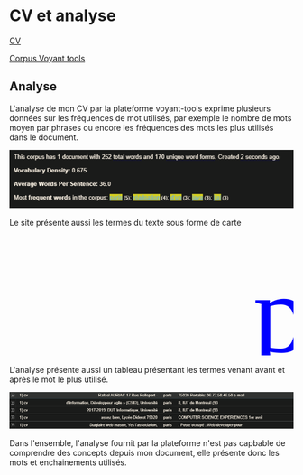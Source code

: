 # CV et analyse #
[CV](https://samszo.github.io/M1_INFO_20-21/codeurEnHerbe/cv.html)

[Corpus Voyant tools](https://voyant-tools.org/?corpus=a0312987c359e51fd259d385fdb5e959)

## Analyse ##

L'analyse de mon CV par la plateforme voyant-tools exprime plusieurs données sur les fréquences de mot utilisés, par exemple le nombre de mots moyen par phrases ou encore les fréquences des mots les plus utilisés dans le document.

![alt text](./images/frequences.png "Title")

Le site présente aussi les termes du texte sous forme de carte

<svg id="cirrus_82" class="cirrusGraph" width="1920" height="809" version="1.1" xmlns="http://www.w3.org/2000/svg"><g transform="translate(960, 404.5) scale(0.9853836297988892,0.9853836297988892)"><text text-anchor="middle" data-freq="5" transform="translate(-340, -200) rotate(0)" style="font-family: &quot;Palatino Linotype&quot;, &quot;Book Antiqua&quot;, Palatino, serif; fill: rgb(0, 0, 255); font-size: 201.41px; --darkreader-inline-fill:#4a81e3;" data-darkreader-inline-fill="">paris</text><text text-anchor="middle" data-freq="4" transform="translate(-107, -235) rotate(90)" style="font-family: &quot;Palatino Linotype&quot;, &quot;Book Antiqua&quot;, Palatino, serif; fill: rgb(51, 197, 51); font-size: 170.778px; --darkreader-inline-fill:#67cc5a;" data-darkreader-inline-fill="">réalisation</text><text text-anchor="middle" data-freq="3" transform="translate(-266, -60) rotate(0)" style="font-family: &quot;Palatino Linotype&quot;, &quot;Book Antiqua&quot;, Palatino, serif; fill: rgb(255, 0, 255); font-size: 149.948px; --darkreader-inline-fill:#ee33e3;" data-darkreader-inline-fill="">d’un</text><text text-anchor="middle" data-freq="3" transform="translate(-69, -85)" style="font-family: &quot;Palatino Linotype&quot;, &quot;Book Antiqua&quot;, Palatino, serif; fill: rgb(121, 51, 255); font-size: 145.89px; --darkreader-inline-fill:#834be0;" data-darkreader-inline-fill="">langage</text><text text-anchor="middle" data-freq="3" transform="translate(383, -28) rotate(90)" style="font-family: &quot;Palatino Linotype&quot;, &quot;Book Antiqua&quot;, Palatino, serif; fill: rgb(28, 255, 255); font-size: 142.772px; --darkreader-inline-fill:#58fbf0;" data-darkreader-inline-fill="">java</text><text text-anchor="middle" data-freq="3" transform="translate(-201, -199) rotate(90)" style="font-family: &quot;Palatino Linotype&quot;, &quot;Book Antiqua&quot;, Palatino, serif; fill: rgb(255, 174, 0); font-size: 135.224px; --darkreader-inline-fill:#fdbd37;" data-darkreader-inline-fill="">j’ai</text><text text-anchor="middle" data-freq="2" transform="translate(502, 13) rotate(90)" style="font-family: &quot;Palatino Linotype&quot;, &quot;Book Antiqua&quot;, Palatino, serif; fill: rgb(30, 177, 255); font-size: 106.454px; --darkreader-inline-fill:#4fb7e9;" data-darkreader-inline-fill="">web</text><text text-anchor="middle" data-freq="2" transform="translate(503, 16) rotate(90)" style="font-family: &quot;Palatino Linotype&quot;, &quot;Book Antiqua&quot;, Palatino, serif; fill: rgb(182, 242, 58); font-size: 99.4437px; --darkreader-inline-fill:#cbf35d;" data-darkreader-inline-fill="">2017</text><text text-anchor="middle" data-freq="2" transform="translate(441, 14)" style="font-family: &quot;Palatino Linotype&quot;, &quot;Book Antiqua&quot;, Palatino, serif; fill: rgb(255, 0, 164); font-size: 99.4437px; --darkreader-inline-fill:#eb30a0;" data-darkreader-inline-fill="">2018</text><text text-anchor="middle" data-freq="2" transform="translate(-253, -30) rotate(90)" style="font-family: &quot;Palatino Linotype&quot;, &quot;Book Antiqua&quot;, Palatino, serif; fill: rgb(51, 102, 153); font-size: 99.4437px; --darkreader-inline-fill:#90b2c8;" data-darkreader-inline-fill="">2019</text><text text-anchor="middle" data-freq="2" transform="translate(86, 16) rotate(0)" style="font-family: &quot;Palatino Linotype&quot;, &quot;Book Antiqua&quot;, Palatino, serif; fill: rgb(34, 111, 52); font-size: 99.4437px; --darkreader-inline-fill:#a1dca1;" data-darkreader-inline-fill="">2020</text><text text-anchor="middle" data-freq="2" transform="translate(314, -5) rotate(0)" style="font-family: &quot;Palatino Linotype&quot;, &quot;Book Antiqua&quot;, Palatino, serif; fill: rgb(155, 20, 104); font-size: 99.4437px; --darkreader-inline-fill:#e575b0;" data-darkreader-inline-fill="">3</text><text text-anchor="middle" data-freq="2" transform="translate(-255, -11)" style="font-family: &quot;Palatino Linotype&quot;, &quot;Book Antiqua&quot;, Palatino, serif; fill: rgb(109, 43, 157); font-size: 99.4437px; --darkreader-inline-fill:#ac75c5;" data-darkreader-inline-fill="">75020</text><text text-anchor="middle" data-freq="2" transform="translate(320, 91)" style="font-family: &quot;Palatino Linotype&quot;, &quot;Book Antiqua&quot;, Palatino, serif; fill: rgb(128, 130, 33); font-size: 99.4437px; --darkreader-inline-fill:#e8e489;" data-darkreader-inline-fill="">8</text><text text-anchor="middle" data-freq="2" transform="translate(405, 38)" style="font-family: &quot;Palatino Linotype&quot;, &quot;Book Antiqua&quot;, Palatino, serif; fill: rgb(111, 76, 10); font-size: 99.4437px; --darkreader-inline-fill:#fbd68f;" data-darkreader-inline-fill="">93</text><text text-anchor="middle" data-freq="2" transform="translate(-190, -73) rotate(0)" style="font-family: &quot;Palatino Linotype&quot;, &quot;Book Antiqua&quot;, Palatino, serif; fill: rgb(119, 115, 165); font-size: 99.4437px; --darkreader-inline-fill:#a89d8c;" data-darkreader-inline-fill="">bnp</text><text text-anchor="middle" data-freq="2" transform="translate(39, -49) rotate(0)" style="font-family: &quot;Palatino Linotype&quot;, &quot;Book Antiqua&quot;, Palatino, serif; fill: rgb(61, 177, 169); font-size: 99.4437px; --darkreader-inline-fill:#78c7b9;" data-darkreader-inline-fill="">css</text><text text-anchor="middle" data-freq="2" transform="translate(297, -46) rotate(90)" style="font-family: &quot;Palatino Linotype&quot;, &quot;Book Antiqua&quot;, Palatino, serif; fill: rgb(202, 135, 115); font-size: 99.4437px; --darkreader-inline-fill:#cd957d;" data-darkreader-inline-fill="">php</text><text text-anchor="middle" data-freq="2" transform="translate(-229, 63) rotate(0)" style="font-family: &quot;Palatino Linotype&quot;, &quot;Book Antiqua&quot;, Palatino, serif; fill: rgb(194, 169, 204); font-size: 97.4519px; --darkreader-inline-fill:#c8adc1;" data-darkreader-inline-fill="">computer</text><text text-anchor="middle" data-freq="2" transform="translate(-231, 24) rotate(0)" style="font-family: &quot;Palatino Linotype&quot;, &quot;Book Antiqua&quot;, Palatino, serif; fill: rgb(181, 212, 228); font-size: 96.9458px; --darkreader-inline-fill:#b9d1d6;" data-darkreader-inline-fill="">environnements</text><text text-anchor="middle" data-freq="2" transform="translate(-254, 64) rotate(90)" style="font-family: &quot;Palatino Linotype&quot;, &quot;Book Antiqua&quot;, Palatino, serif; fill: rgb(182, 197, 174); font-size: 95.9731px; --darkreader-inline-fill:#c8bead;" data-darkreader-inline-fill="">développeur</text><text text-anchor="middle" data-freq="2" transform="translate(-304, -12) rotate(0)" style="font-family: &quot;Palatino Linotype&quot;, &quot;Book Antiqua&quot;, Palatino, serif; fill: rgb(255, 197, 197); font-size: 96.727px; --darkreader-inline-fill:#ffb0a6;" data-darkreader-inline-fill="">science</text><text text-anchor="middle" data-freq="2" transform="translate(-323, 18)" style="font-family: &quot;Palatino Linotype&quot;, &quot;Book Antiqua&quot;, Palatino, serif; fill: rgb(228, 200, 124); font-size: 95.4197px; --darkreader-inline-fill:#ebce86;" data-darkreader-inline-fill="">html</text><text text-anchor="middle" data-freq="2" transform="translate(-251, -192) rotate(0)" style="font-family: &quot;Palatino Linotype&quot;, &quot;Book Antiqua&quot;, Palatino, serif; fill: rgb(197, 179, 159); font-size: 94.6398px; --darkreader-inline-fill:#ccb99e;" data-darkreader-inline-fill="">csid</text><text text-anchor="middle" data-freq="2" transform="translate(463, 51) rotate(90)" style="font-family: &quot;Palatino Linotype&quot;, &quot;Book Antiqua&quot;, Palatino, serif; fill: rgb(0, 0, 255); font-size: 93.9663px; --darkreader-inline-fill:#4a81e3;" data-darkreader-inline-fill="">plateforme</text><text text-anchor="middle" data-freq="2" transform="translate(-197, -126) rotate(0)" style="font-family: &quot;Palatino Linotype&quot;, &quot;Book Antiqua&quot;, Palatino, serif; fill: rgb(51, 197, 51); font-size: 92.985px; --darkreader-inline-fill:#67cc5a;" data-darkreader-inline-fill="">1er</text><text text-anchor="middle" data-freq="2" transform="translate(426, -156) rotate(90)" style="font-family: &quot;Palatino Linotype&quot;, &quot;Book Antiqua&quot;, Palatino, serif; fill: rgb(255, 0, 255); font-size: 93.2502px; --darkreader-inline-fill:#ee33e3;" data-darkreader-inline-fill="">informatique</text><text text-anchor="middle" data-freq="2" transform="translate(-467, 131)" style="font-family: &quot;Palatino Linotype&quot;, &quot;Book Antiqua&quot;, Palatino, serif; fill: rgb(121, 51, 255); font-size: 92.985px; --darkreader-inline-fill:#834be0;" data-darkreader-inline-fill="">javafx</text><text text-anchor="middle" data-freq="2" transform="translate(162, 83) rotate(90)" style="font-family: &quot;Palatino Linotype&quot;, &quot;Book Antiqua&quot;, Palatino, serif; fill: rgb(28, 255, 255); font-size: 92.985px; --darkreader-inline-fill:#58fbf0;" data-darkreader-inline-fill="">jeu</text><text text-anchor="middle" data-freq="2" transform="translate(52, 193)" style="font-family: &quot;Palatino Linotype&quot;, &quot;Book Antiqua&quot;, Palatino, serif; fill: rgb(255, 174, 0); font-size: 93.3384px; --darkreader-inline-fill:#fdbd37;" data-darkreader-inline-fill="">montreuil</text><text text-anchor="middle" data-freq="2" transform="translate(266, 169) rotate(90)" style="font-family: &quot;Palatino Linotype&quot;, &quot;Book Antiqua&quot;, Palatino, serif; fill: rgb(30, 177, 255); font-size: 91.6404px; --darkreader-inline-fill:#4fb7e9;" data-darkreader-inline-fill="">université</text><text text-anchor="middle" data-freq="2" transform="translate(209, 6)" style="font-family: &quot;Palatino Linotype&quot;, &quot;Book Antiqua&quot;, Palatino, serif; fill: rgb(182, 242, 58); font-size: 86.0592px; --darkreader-inline-fill:#cbf35d;" data-darkreader-inline-fill="">iut</text><text text-anchor="middle" data-freq="1" transform="translate(417, 115) rotate(0)" style="font-family: &quot;Palatino Linotype&quot;, &quot;Book Antiqua&quot;, Palatino, serif; fill: rgb(255, 0, 164); font-size: 12px; --darkreader-inline-fill:#eb30a0;" data-darkreader-inline-fill="">06.72.58.46.50</text><text text-anchor="middle" data-freq="1" transform="translate(437, -108) rotate(90)" style="font-family: &quot;Palatino Linotype&quot;, &quot;Book Antiqua&quot;, Palatino, serif; fill: rgb(51, 102, 153); font-size: 12px; --darkreader-inline-fill:#90b2c8;" data-darkreader-inline-fill="">17</text><text text-anchor="middle" data-freq="1" transform="translate(-170, 114) rotate(90)" style="font-family: &quot;Palatino Linotype&quot;, &quot;Book Antiqua&quot;, Palatino, serif; fill: rgb(34, 111, 52); font-size: 12px; --darkreader-inline-fill:#a1dca1;" data-darkreader-inline-fill="">1999</text><text text-anchor="middle" data-freq="1" transform="translate(70, 90) rotate(0)" style="font-family: &quot;Palatino Linotype&quot;, &quot;Book Antiqua&quot;, Palatino, serif; fill: rgb(155, 20, 104); font-size: 12px; --darkreader-inline-fill:#e575b0;" data-darkreader-inline-fill="">2d</text><text text-anchor="middle" data-freq="1" transform="translate(323, -153) rotate(90)" style="font-family: &quot;Palatino Linotype&quot;, &quot;Book Antiqua&quot;, Palatino, serif; fill: rgb(109, 43, 157); font-size: 12px; --darkreader-inline-fill:#ac75c5;" data-darkreader-inline-fill="">advanced</text><text text-anchor="middle" data-freq="1" transform="translate(-195, 17) rotate(0)" style="font-family: &quot;Palatino Linotype&quot;, &quot;Book Antiqua&quot;, Palatino, serif; fill: rgb(128, 130, 33); font-size: 12px; --darkreader-inline-fill:#e8e489;" data-darkreader-inline-fill="">aérospatial</text><text text-anchor="middle" data-freq="1" transform="translate(336, -20)" style="font-family: &quot;Palatino Linotype&quot;, &quot;Book Antiqua&quot;, Palatino, serif; fill: rgb(111, 76, 10); font-size: 12px; --darkreader-inline-fill:#fbd68f;" data-darkreader-inline-fill="">agile</text><text text-anchor="middle" data-freq="1" transform="translate(-177, 133) rotate(0)" style="font-family: &quot;Palatino Linotype&quot;, &quot;Book Antiqua&quot;, Palatino, serif; fill: rgb(119, 115, 165); font-size: 12px; --darkreader-inline-fill:#a89d8c;" data-darkreader-inline-fill="">an</text><text text-anchor="middle" data-freq="1" transform="translate(188, -173) rotate(0)" style="font-family: &quot;Palatino Linotype&quot;, &quot;Book Antiqua&quot;, Palatino, serif; fill: rgb(61, 177, 169); font-size: 12px; --darkreader-inline-fill:#78c7b9;" data-darkreader-inline-fill="">angleterre</text><text text-anchor="middle" data-freq="1" transform="translate(-262, -142) rotate(90)" style="font-family: &quot;Palatino Linotype&quot;, &quot;Book Antiqua&quot;, Palatino, serif; fill: rgb(202, 135, 115); font-size: 12px; --darkreader-inline-fill:#cd957d;" data-darkreader-inline-fill="">angular</text><text text-anchor="middle" data-freq="1" transform="translate(277, 53) rotate(0)" style="font-family: &quot;Palatino Linotype&quot;, &quot;Book Antiqua&quot;, Palatino, serif; fill: rgb(194, 169, 204); font-size: 12px; --darkreader-inline-fill:#c8adc1;" data-darkreader-inline-fill="">août</text><text text-anchor="middle" data-freq="1" transform="translate(429, 11) rotate(90)" style="font-family: &quot;Palatino Linotype&quot;, &quot;Book Antiqua&quot;, Palatino, serif; fill: rgb(181, 212, 228); font-size: 12px; --darkreader-inline-fill:#b9d1d6;" data-darkreader-inline-fill="">application</text><text text-anchor="middle" data-freq="1" transform="translate(-375, 180) rotate(0)" style="font-family: &quot;Palatino Linotype&quot;, &quot;Book Antiqua&quot;, Palatino, serif; fill: rgb(182, 197, 174); font-size: 12px; --darkreader-inline-fill:#c8bead;" data-darkreader-inline-fill="">assez</text><text text-anchor="middle" data-freq="1" transform="translate(-275, 153) rotate(0)" style="font-family: &quot;Palatino Linotype&quot;, &quot;Book Antiqua&quot;, Palatino, serif; fill: rgb(255, 197, 197); font-size: 12px; --darkreader-inline-fill:#ffb0a6;" data-darkreader-inline-fill="">aujourd’hui</text><text text-anchor="middle" data-freq="1" transform="translate(444, -18) rotate(90)" style="font-family: &quot;Palatino Linotype&quot;, &quot;Book Antiqua&quot;, Palatino, serif; fill: rgb(228, 200, 124); font-size: 12px; --darkreader-inline-fill:#ebce86;" data-darkreader-inline-fill="">auriac</text><text text-anchor="middle" data-freq="1" transform="translate(-390, 147) rotate(90)" style="font-family: &quot;Palatino Linotype&quot;, &quot;Book Antiqua&quot;, Palatino, serif; fill: rgb(197, 179, 159); font-size: 12px; --darkreader-inline-fill:#ccb99e;" data-darkreader-inline-fill="">avril</text><text text-anchor="middle" data-freq="1" transform="translate(-402, -187) rotate(0)" style="font-family: &quot;Palatino Linotype&quot;, &quot;Book Antiqua&quot;, Palatino, serif; fill: rgb(0, 0, 255); font-size: 12px; --darkreader-inline-fill:#4a81e3;" data-darkreader-inline-fill="">bac</text><text text-anchor="middle" data-freq="1" transform="translate(44, -154)" style="font-family: &quot;Palatino Linotype&quot;, &quot;Book Antiqua&quot;, Palatino, serif; fill: rgb(51, 197, 51); font-size: 12px; --darkreader-inline-fill:#67cc5a;" data-darkreader-inline-fill="">basse</text></g></svg>

L'analyse présente aussi un tableau présentant les termes venant avant et après le mot le plus utilisé. 

![alt text](./images/tableau.png "Title")

Dans l'ensemble, l'analyse fournit par la plateforme n'est pas capbable de comprendre des concepts depuis mon document, elle présente donc les mots et enchainements utilisés.